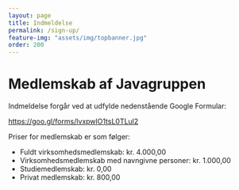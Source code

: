 ```yaml
---
layout: page
title: Indmeldelse
permalink: /sign-up/
feature-img: "assets/img/topbanner.jpg"
order: 200
---
```


# Medlemskab af Javagruppen

Indmeldelse forgår ved at udfylde nedenstående Google Formular:

https://goo.gl/forms/lvxpwlO1tsL0TLul2

Priser for medlemskab er som følger:

- Fuldt virksomhedsmedlemskab: kr. 4.000,00
- Virksomhedsmedlemskab med navngivne personer: kr. 1.000,00
- Studiemedlemskab: kr. 0,00
- Privat medlemskab: kr. 800,00